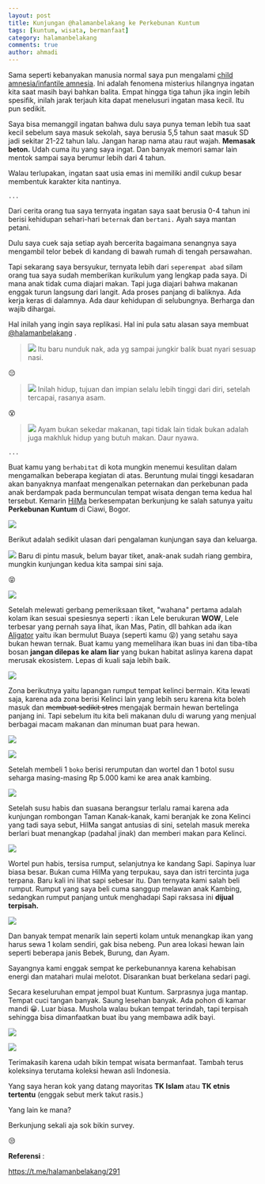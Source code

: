 ```yaml
---
layout: post
title: Kunjungan @halamanbelakang ke Perkebunan Kuntum
tags: [kuntum, wisata, bermanfaat]
category: halamanbelakang
comments: true
author: ahmadi
--- 
```


Sama seperti kebanyakan manusia normal saya pun mengalami [child amnesia/infantile amnesia](http://www.sciencealert.com/why-can-t-we-remember-anything-from-when-we-were-babies). Ini adalah fenomena misterius hilangnya ingatan kita saat masih bayi bahkan balita. Empat hingga tiga tahun jika ingin lebih spesifik, inilah jarak terjauh kita dapat menelusuri ingatan masa kecil. Itu pun sedikit. 

Saya bisa memanggil ingatan bahwa dulu saya punya teman lebih tua saat kecil sebelum saya masuk sekolah, saya berusia 5,5 tahun saat masuk SD jadi sekitar 21-22 tahun lalu. Jangan harap nama atau raut wajah. **Memasak beton.** Udah cuma itu yang saya ingat. Dan banyak memori samar lain mentok sampai saya berumur lebih dari 4 tahun.

Walau terlupakan, ingatan saat usia emas ini memiliki andil cukup besar membentuk karakter kita nantinya.

`...`

Dari cerita orang tua saya ternyata ingatan saya saat berusia 0-4 tahun ini berisi kehidupan sehari-hari `beternak` dan `bertani.` Ayah saya mantan petani.

Dulu saya cuek saja setiap ayah bercerita bagaimana senangnya saya mengambil telor bebek di kandang di bawah rumah di tengah persawahan.

Tapi sekarang saya bersyukur, ternyata lebih dari `seperempat abad` silam orang tua saya sudah memberikan kurikulum yang lengkap pada saya. Di mana anak tidak cuma diajari makan. Tapi juga diajari bahwa makanan enggak turun langsung dari langit. Ada proses panjang di baliknya. Ada kerja keras di dalamnya. Ada daur kehidupan di selubungnya. Berharga dan wajib dihargai.

Hal inilah yang ingin saya replikasi. Hal ini pula satu alasan saya membuat [@halamanbelakang](https://t.me/halamanbelakang/) .

>![](/img/ktm-telor.jpg) 
Itu baru nunduk nak, ada yg sampai jungkir balik buat nyari sesuap nasi.
 
😔

>![](/img/ktm-wuluh.jpg) 
Inilah hidup, tujuan dan impian selalu lebih tinggi dari diri, setelah tercapai, rasanya asam. 

😵

>![](/img/ktm-ayam.jpg) 
Ayam bukan sekedar makanan, tapi tidak lain tidak bukan adalah juga makhluk hidup yang butuh makan. Daur nyawa.

`...`

Buat kamu yang `berhabitat` di kota mungkin menemui kesulitan dalam mengamalkan beberapa kegiatan di atas. Beruntung mulai tinggi kesadaran akan banyaknya manfaat mengenalkan peternakan dan perkebunan pada anak berdampak pada bermunculan tempat wisata dengan tema kedua hal tersebut.
Kemarin [HilMa](hil.ma) berkesempatan berkunjung ke salah satunya yaitu **Perkebunan Kuntum** di Ciawi, Bogor.

![](/img/ktm-spanduk.jpg) 

Berikut adalah sedikit ulasan dari pengalaman kunjungan saya dan keluarga.

![](/img/ktm-masuk.jpg) 
Baru di pintu masuk, belum bayar tiket, anak-anak sudah riang gembira, mungkin kunjungan kedua kita sampai sini saja. 

😝

![](/img/ktm-ikan.jpg) 

Setelah melewati gerbang pemeriksaan tiket, "wahana" pertama adalah kolam ikan sesuai spesiesnya seperti : ikan Lele berukuran **WOW**, Lele terbesar yang pernah saya lihat, ikan Mas, Patin, dll bahkan ada ikan [Aligator](https://en.wikipedia.org/wiki/Alligator_gar) yaitu ikan bermulut Buaya (seperti kamu 😝) yang setahu saya bukan hewan ternak. Buat kamu yang memelihara ikan buas ini dan tiba-tiba bosan **jangan dilepas ke alam liar** yang bukan habitat aslinya karena dapat merusak ekosistem. Lepas di kuali saja lebih baik.

![](/img/ktm-kelinci1.jpg)

Zona berikutnya yaitu lapangan rumput tempat kelinci bermain. Kita lewati saja, karena ada zona berisi Kelinci lain yang lebih seru karena kita boleh masuk dan ~~membuat sedikit stres~~ mengajak bermain hewan bertelinga panjang ini. Tapi sebelum itu kita beli makanan dulu di warung yang menjual berbagai macam makanan dan minuman buat para hewan.

 ![](/img/ktm-warung.jpg)
 
 ![](/img/ktm-boko.jpg)
 
Setelah membeli 1 `boko` berisi rerumputan dan wortel dan 1 botol susu seharga masing-masing Rp 5.000 kami ke area anak kambing.

 ![](/img/ktm-kambing.jpg)

Setelah susu habis dan suasana berangsur terlalu ramai karena ada kunjungan rombongan Taman Kanak-kanak, kami beranjak ke zona Kelinci yang tadi saya sebut, HilMa sangat antusias di sini, setelah masuk mereka berlari buat menangkap (padahal jinak) dan memberi makan para Kelinci.

![](/img/ktm-kelinci2.jpg)

Wortel pun habis, tersisa rumput, selanjutnya ke kandang Sapi. Sapinya luar biasa besar. Bukan cuma HilMa yang terpukau, saya dan istri tercinta juga terpana. Baru kali ini lihat sapi sebesar itu. Dan ternyata kami salah beli rumput. Rumput yang saya beli cuma sanggup melawan anak Kambing, sedangkan rumput panjang untuk menghadapi Sapi raksasa ini **dijual terpisah.**

 ![](/img/ktm-sapi.jpg)

Dan banyak tempat menarik lain seperti kolam untuk menangkap ikan yang harus sewa 1 kolam sendiri, gak bisa nebeng. Pun area lokasi hewan lain seperti beberapa janis Bebek, Burung, dan Ayam. 

Sayangnya kami enggak sempat ke perkebunannya karena kehabisan energi dan matahari mulai melotot. Disarankan buat berkelana sedari pagi.

Secara keseluruhan empat jempol buat Kuntum. Sarprasnya juga mantap. Tempat cuci tangan banyak. Saung lesehan banyak. Ada pohon di kamar mandi 😀. Luar biasa. Mushola walau bukan tempat terindah, tapi terpisah sehingga bisa dimanfaatkan buat ibu yang membawa adik bayi.

 ![](/img/ktm-cuci.jpg)
 
  ![](/img/ktm-musola.jpg)

Terimakasih karena udah bikin tempat wisata bermanfaat. Tambah terus koleksinya terutama koleksi hewan asli Indonesia.

Yang saya heran kok yang datang mayoritas **TK Islam** atau **TK etnis tertentu** (enggak sebut merk takut rasis.) 

Yang lain ke mana?

Berkunjung sekali aja sok bikin survey.

😒

**Referensi** :

https://t.me/halamanbelakang/291